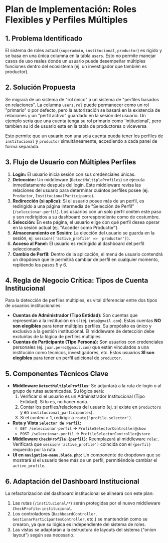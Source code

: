 # Plan de Implementación: Roles Flexibles y Perfiles Múltiples

## 1. Problema Identificado

El sistema de roles actual (`superadmin`, `institucional`, `productor`) es rígido y se basa en una única columna en la tabla `users`. Esto no permite manejar casos de uso reales donde un usuario puede desempeñar múltiples funciones dentro del ecosistema (ej. un investigador que también es productor).

## 2. Solución Propuesta

Se migrará de un sistema de "rol único" a un sistema de "perfiles basados en relaciones". La columna `users.rol` puede permanecer como un rol "primario" o por defecto, pero la autorización se basará en la existencia de relaciones y un "perfil activo" guardado en la sesión del usuario. Un ejemplo seria que una cuenta tenga su rol primario como 'intitucional', pero tambien su id de usuario esta en la tabla de productores o viceversa

Esto permite que un usuario con una sola cuenta pueda tener los perfiles de `institucional` y `productor` simultáneamente, accediendo a cada panel de forma separada.

## 3. Flujo de Usuario con Múltiples Perfiles

1.  **Login:** El usuario inicia sesión con sus credenciales únicas.
2.  **Detección:** Un middleware (`DetectMultipleProfiles`) se ejecuta inmediatamente después del login. Este middleware revisa las relaciones del usuario para determinar cuántos perfiles posee (ej. `Productor`, `InstitucionalParticipante`).
3.  **Redirección (si aplica):** Si el usuario posee más de un perfil, es redirigido a una página intermedia de "Selección de Perfil" (`/seleccionar-perfil`). Los usuarios con un solo perfil omiten este paso y son redirigidos a su dashboard correspondiente como de costumbre.
4.  **Selección:** En esta página, el usuario elige con qué perfil desea operar en la sesión actual (ej. "Acceder como Productor").
5.  **Almacenamiento en Sesión:** La elección del usuario se guarda en la sesión, ej: `session(['active_profile' => 'productor'])`.
6.  **Acceso al Panel:** El usuario es redirigido al dashboard del perfil seleccionado.
7.  **Cambio de Perfil:** Dentro de la aplicación, el menú de usuario contendrá un dropdown que le permitirá cambiar de perfil en cualquier momento, repitiendo los pasos 5 y 6.

## 4. Regla de Negocio Crítica: Tipos de Cuenta Institucional

Para la detección de perfiles múltiples, es vital diferenciar entre dos tipos de usuarios institucionales:

*   **Cuentas de Administrador (Tipo Entidad):** Son cuentas que representan a la institución en sí (ej. `inta@gmail.com`). Estas cuentas **NO son elegibles** para tener múltiples perfiles. Su propósito es único y exclusivo a la gestión institucional. El middleware de detección debe excluirlas de la lógica de perfiles múltiples.
*   **Cuentas de Participante (Tipo Persona):** Son usuarios con credenciales personales (ej. `juan.perez@gmail.com`) que están vinculados a una institución como técnicos, investigadores, etc. Estos usuarios **SÍ son elegibles** para tener un perfil adicional de `productor`.

## 5. Componentes Técnicos Clave

*   **Middleware `DetectMultipleProfiles`:** Se adjuntará a la ruta de login o al grupo de rutas autenticadas. Su lógica será:
    1.  Verificar si el usuario es un Administrador Institucional (Tipo Entidad). Si lo es, no hacer nada.
    2.  Contar los perfiles/relaciones del usuario (ej. si existe en `productors` y en `institucional_participantes`).
    3.  Si el conteo > 1, redirigir a `route('profile.selector')`.
*   **Ruta y Vista `Selector de Perfil`:**
    *   `GET /seleccionar-perfil` -> `ProfileSelectorController@show`
    *   `POST /seleccionar-perfil` -> `ProfileSelectorController@store`
*   **Middleware `CheckProfile:{perfil}`:** Reemplazará al middleware `role:`. Verificará que `session('active_profile')` coincida con el `{perfil}` requerido por la ruta.
*   **UI en `navigation-menu.blade.php`:** Un componente de dropdown que se mostrará si el usuario tiene más de un perfil, permitiéndole cambiar el `active_profile`.

## 6. Adaptación del Dashboard Institucional

La refactorización del dashboard institucional se alineará con este plan:

1.  Las rutas (`/institucional/*`) serán protegidas por el nuevo middleware `CheckProfile:institucional`.
2.  Los controladores (`DashboardController`, `GestionarParticipantesController`, etc.) se mantendrán como se crearon, ya que su lógica es independiente del sistema de roles.
3.  Las vistas se adaptarán a la estructura de layouts del sistema ("onion layout") según sea necesario.
